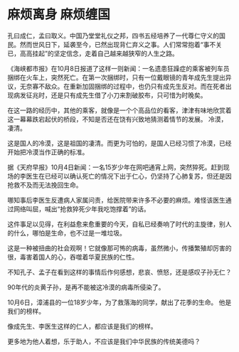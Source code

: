# 麻烦离身 麻烦缠国

孔曰成仁，孟曰取义。中国乃堂堂礼仪之邦，四书五经培养了一代尊仁守义的国民。然而世风日下，延袭至今，已然出现背仁弃义之事。人们常常抱着“事不关已，高高挂起”的坚定信念，走着自己越来越狭窄的人生之路。

《海峡都市报》在10月8日报道了这样一则新闻：一名遗患狂躁症的乘客被列车员捆绑在火车上，突然死亡。在第一次捆绑时，只有一位戴眼镜的青年成先生提出异议，无奈寡不敌众。在重新加固捆绑的过程中，也仍只有成先生反对。而在死者出现病发征兆时，还是只有成先生借了小刀来割破胶布，只可惜为时晚矣。

在这一路的经历中，其他的乘客，就像是一个个高品位的看客，津津有味地欣赏着这一幕幕跌宕起伏的桥段，不知是否还在饶有兴致地猜测着情节的发展。
冷漠，凄清。

这是国人的冷漠，这是祖国的凄清。而更为可怕的，是国人已经习惯了冷漠，已经开始把冷漠当作正确的标准。

据《天府早报》10月4日新闻：一名15岁少年在网吧通宵上网，突然猝死。赶到现场的李医生在已经可以确认死亡的情况下出于仁心，仍坚持了心肺复苏，但还是因抢救不及而无法挽回生命。

哪知事后李医生反遭病人家属问责，给医院带来许多不必要的麻烦。难怪该医生通过网络叫屈，喊出“抢救猝死少年我吃饱撑着”的话。

这件事足以见得，在利益愈来愈重要的今天，自私已经奏响了时代的主旋律，别人的什么，哪怕是生命，也不过是一堆垃圾。

这是一种被扭曲的社会观啊！它就像那可怖的病毒，虽然微小，传播繁殖却厉害的很，毒害着国人的心，吞噬着华夏民族的仁性。

不知孔子、孟子在看到这样的事情后作何感想，悲哀、愤怒，还是感叹子孙无仁？

90年代的炎黄子孙，是再不能被这冷漠的病毒所侵染了。

10月6日，漳浦县的一位18岁少年，为了救落海的同学，献出了花季的生命。
他是我们的榜样。

像成先生、李医生这样的仁人，都应该是我们的榜样。

更多地为他人着想，乐于助人，不应该是我们中华民族的传统美德吗？
